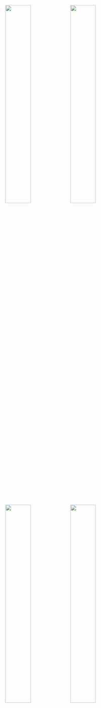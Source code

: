 
<p width="100%">
    <img width="40%" src="https://github.com/daengjun/PetStrory/assets/98893006/b1bde6d8-08e1-437f-bbbc-dd70b08a61ca"> 
    <img width="40%" src="https://github.com/daengjun/PetStrory/assets/98893006/a3de1267-8b38-4544-bb7c-5de347852781"> 
</p>


  <p dir="auto">  
<a target="_blank" rel="noopener noreferrer nofollow" href="https://github.com/daengjun/PetStrory/assets/98893006/b1bde6d8-08e1-437f-bbbc-dd70b08a61ca"><img width="40%" src="https://github.com/daengjun/PetStrory/assets/98893006/b1bde6d8-08e1-437f-bbbc-dd70b08a61ca" style="max-width: 100%;"></a>
<a target="_blank" rel="noopener noreferrer nofollow" href="https://user-images.githubusercontent.com/30336663/140635950-fecd1d26-ea59-473d-8c1e-371f5cd96c13.jpg"><img width="40%" src="https://user-images.githubusercontent.com/30336663/140635950-fecd1d26-ea59-473d-8c1e-371f5cd96c13.jpg" style="max-width: 100%;"></a>
</p>
